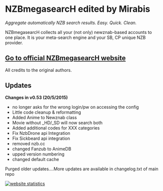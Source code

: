 **NZBmegasearcH** edited by Mirabis
======================

*Aggregate automatically NZB search results. Easy. Quick. Clean.*

NZBmegasearcH collects all your (not only) newznab-based accounts to one place. It is your meta-search engine and your SB, CP unique NZB provider.

## [Go to official NZBmegasearcH website](http://pillone.github.io/usntssearch/)

All credits to the original authors. 

## Updates

**Changes in v0.53 (20/5/2015)**
+ no longer asks for the wrong login/pw on accessing the config
+ Little code cleanup & reformatting
+ Added Anime to Newznab class
+ Movie without _HD/_SD will now search both
+ Added additional codes for XXX categories
+ Fix NzbDrone api Integration
+ Fix Sickbeard api integration
+ removed nzb.cc
+ changed Fanzub to AnimeDB
+ upped version numbering
+ changed default cache


Purged older updates....More updates are available in changelog.txt of main repo

<a title="website statistics" href="http://statcounter.com/" 
target="_blank"><img
src="http://c.statcounter.com/10114489/0/6b31f150/1/" alt="website statistics" style="border:none;"></a>
 
